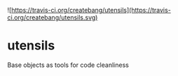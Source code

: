 ![https://travis-ci.org/createbang/utensils](https://travis-ci.org/createbang/utensils.svg)

utensils
========

Base objects as tools for code cleanliness
